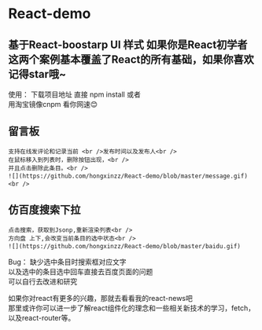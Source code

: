 # React-demo
基于React-boostarp UI 样式
如果你是React初学者 这两个案例基本覆盖了React的所有基础，如果你喜欢记得star哦~
--------------------
使用：
下载项目地址
直接 npm install 或者<br />用淘宝镜像cnpm 看你网速:blush:

## 留言板

    支持在线发评论和记录当前 <br />发布时间以及发布人<br />
    在鼠标移入到列表时，删除按钮出现，<br />
    并且点击删除此条目。<br />
    ![](https://github.com/hongxinzz/React-demo/blob/master/message.gif)<br />
## 仿百度搜索下拉<br />
    点击搜索，获取到Jsonp,重新渲染列表<br />
    方向盘 上下,会改变当前条目的选中状态<br />
    ![](https://github.com/hongxinzz/React-demo/blob/master/baidu.gif)

Bug： 缺少选中条目时搜索框对应文字  <br />以及选中的条目选中回车直接去百度页面的问题<br />
可以自行去改进和研究

如果你对react有更多的兴趣，那就去看看我的react-news吧<br />
那里或许你可以进一步了解react组件化的理念和一些相关新技术的学习，fetch，以及react-router等。

